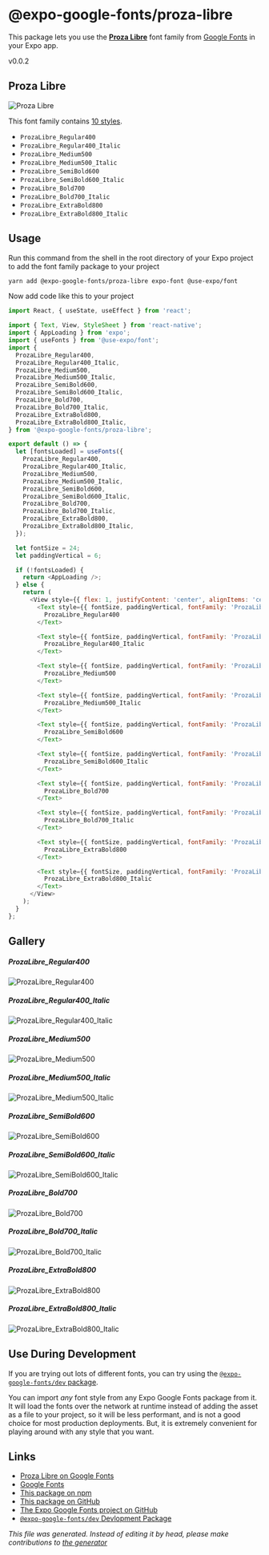 # @expo-google-fonts/proza-libre

This package lets you use the [**Proza Libre**](https://fonts.google.com/specimen/Proza+Libre) font family from [Google Fonts](https://fonts.google.com/) in your Expo app.

v0.0.2

## Proza Libre

![Proza Libre](./font-family.png)

This font family contains [10 styles](#gallery).

- `ProzaLibre_Regular400`
- `ProzaLibre_Regular400_Italic`
- `ProzaLibre_Medium500`
- `ProzaLibre_Medium500_Italic`
- `ProzaLibre_SemiBold600`
- `ProzaLibre_SemiBold600_Italic`
- `ProzaLibre_Bold700`
- `ProzaLibre_Bold700_Italic`
- `ProzaLibre_ExtraBold800`
- `ProzaLibre_ExtraBold800_Italic`

## Usage

Run this command from the shell in the root directory of your Expo project to add the font family package to your project
```sh
yarn add @expo-google-fonts/proza-libre expo-font @use-expo/font
```

Now add code like this to your project
```js
import React, { useState, useEffect } from 'react';

import { Text, View, StyleSheet } from 'react-native';
import { AppLoading } from 'expo';
import { useFonts } from '@use-expo/font';
import {
  ProzaLibre_Regular400,
  ProzaLibre_Regular400_Italic,
  ProzaLibre_Medium500,
  ProzaLibre_Medium500_Italic,
  ProzaLibre_SemiBold600,
  ProzaLibre_SemiBold600_Italic,
  ProzaLibre_Bold700,
  ProzaLibre_Bold700_Italic,
  ProzaLibre_ExtraBold800,
  ProzaLibre_ExtraBold800_Italic,
} from '@expo-google-fonts/proza-libre';

export default () => {
  let [fontsLoaded] = useFonts({
    ProzaLibre_Regular400,
    ProzaLibre_Regular400_Italic,
    ProzaLibre_Medium500,
    ProzaLibre_Medium500_Italic,
    ProzaLibre_SemiBold600,
    ProzaLibre_SemiBold600_Italic,
    ProzaLibre_Bold700,
    ProzaLibre_Bold700_Italic,
    ProzaLibre_ExtraBold800,
    ProzaLibre_ExtraBold800_Italic,
  });

  let fontSize = 24;
  let paddingVertical = 6;

  if (!fontsLoaded) {
    return <AppLoading />;
  } else {
    return (
      <View style={{ flex: 1, justifyContent: 'center', alignItems: 'center' }}>
        <Text style={{ fontSize, paddingVertical, fontFamily: 'ProzaLibre_Regular400' }}>
          ProzaLibre_Regular400
        </Text>

        <Text style={{ fontSize, paddingVertical, fontFamily: 'ProzaLibre_Regular400_Italic' }}>
          ProzaLibre_Regular400_Italic
        </Text>

        <Text style={{ fontSize, paddingVertical, fontFamily: 'ProzaLibre_Medium500' }}>
          ProzaLibre_Medium500
        </Text>

        <Text style={{ fontSize, paddingVertical, fontFamily: 'ProzaLibre_Medium500_Italic' }}>
          ProzaLibre_Medium500_Italic
        </Text>

        <Text style={{ fontSize, paddingVertical, fontFamily: 'ProzaLibre_SemiBold600' }}>
          ProzaLibre_SemiBold600
        </Text>

        <Text style={{ fontSize, paddingVertical, fontFamily: 'ProzaLibre_SemiBold600_Italic' }}>
          ProzaLibre_SemiBold600_Italic
        </Text>

        <Text style={{ fontSize, paddingVertical, fontFamily: 'ProzaLibre_Bold700' }}>
          ProzaLibre_Bold700
        </Text>

        <Text style={{ fontSize, paddingVertical, fontFamily: 'ProzaLibre_Bold700_Italic' }}>
          ProzaLibre_Bold700_Italic
        </Text>

        <Text style={{ fontSize, paddingVertical, fontFamily: 'ProzaLibre_ExtraBold800' }}>
          ProzaLibre_ExtraBold800
        </Text>

        <Text style={{ fontSize, paddingVertical, fontFamily: 'ProzaLibre_ExtraBold800_Italic' }}>
          ProzaLibre_ExtraBold800_Italic
        </Text>
      </View>
    );
  }
};

```

## Gallery

##### ProzaLibre_Regular400
![ProzaLibre_Regular400](./9b6195e0fb14a5155dc5f1e836d174961876e69e0c471b7ab8357696acb1d404.ttf.png)

##### ProzaLibre_Regular400_Italic
![ProzaLibre_Regular400_Italic](./79a33a14fa8f5bd86b8bd985de9a92647b0d6b62085299ae05b0c4f2cbf98bc8.ttf.png)

##### ProzaLibre_Medium500
![ProzaLibre_Medium500](./ac113922a0dc8f8533dcac9f1f9ec44f777502e94608291bd50da0fa981083d6.ttf.png)

##### ProzaLibre_Medium500_Italic
![ProzaLibre_Medium500_Italic](./a6506ab9342408e2f16f5991f7f13117f9c080dfb34c268e4378f507d01fe3b8.ttf.png)

##### ProzaLibre_SemiBold600
![ProzaLibre_SemiBold600](./1e1b5cd4d00344b8bbbb015679e9bd7cc5e99a2fa3d6eb18b4f1303c90c3e68e.ttf.png)

##### ProzaLibre_SemiBold600_Italic
![ProzaLibre_SemiBold600_Italic](./522e6755ed4fd909ed6968fa89460d7eb69e6b90fb0124f5fec6dfadb7dd5dac.ttf.png)

##### ProzaLibre_Bold700
![ProzaLibre_Bold700](./14701643695bd3fb18b0e9f16049cd1caa35acee12446ecf10b0a179697f7748.ttf.png)

##### ProzaLibre_Bold700_Italic
![ProzaLibre_Bold700_Italic](./176582be0d8f918514d1f30bb1cfea4729cbd968974eced79e977378653c62c9.ttf.png)

##### ProzaLibre_ExtraBold800
![ProzaLibre_ExtraBold800](./6d37a997a436ffd489943e8d33d8917c4eac47e1c20959ae0cd68f6470e932bb.ttf.png)

##### ProzaLibre_ExtraBold800_Italic
![ProzaLibre_ExtraBold800_Italic](./e5a8cfe2f4e6f80f7a40d647e5ca78ffe1df63c22c413d962ce2f937a8ce34e2.ttf.png)


## Use During Development

If you are trying out lots of different fonts, you can try using the [`@expo-google-fonts/dev` package](https://www.npmjs.com/package/@expo-google-fonts/dev).

You can import *any* font style from any Expo Google Fonts package from it. It will load the fonts
over the network at runtime instead of adding the asset as a file to your project, so it will be 
less performant, and is not a good choice for most production deployments. But, it is extremely convenient
for playing around with any style that you want.

## Links

- [Proza Libre on Google Fonts](https://fonts.google.com/specimen/Proza+Libre)
- [Google Fonts](https://fonts.google.com/)
- [This package on npm](https://www.npmjs.com/package/@expo-google-fonts/proza-libre)
- [This package on GitHub](https://github.com/expo/google-fonts/tree/master/font-packages/proza-libre)
- [The Expo Google Fonts project on GitHub](https://github.com/expo/google-fonts)
- [`@expo-google-fonts/dev` Devlopment Package](https://github.com/expo/google-fonts/tree/master/font-packages/dev)


*This file was generated. Instead of editing it by head, please make contributions to [the generator](https://github.com/expo/google-fonts/tree/master/packages/generator)*
